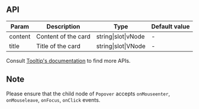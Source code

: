 ## API

| Param   | Description         | Type                | Default value |
| ------- | ------------------- | ------------------- | ------------- |
| content | Content of the card | string\|slot\|vNode | -             |
| title   | Title of the card   | string\|slot\|VNode | -             |

Consult [Tooltip's documentation](#/components/tooltip/#API) to find more APIs.

## Note

Please ensure that the child node of `Popover` accepts `onMouseenter`, `onMouseleave`, `onFocus`, `onClick` events.
